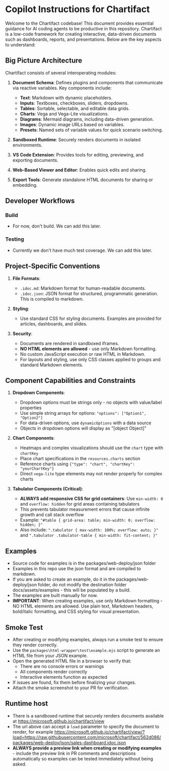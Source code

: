 # Copilot Instructions for Chartifact

Welcome to the Chartifact codebase! This document provides essential guidance for AI coding agents to be productive in this repository. Chartifact is a low-code framework for creating interactive, data-driven documents such as dashboards, reports, and presentations. Below are the key aspects to understand:

## Big Picture Architecture

Chartifact consists of several interoperating modules:

1. **Document Schema**: Defines plugins and components that communicate via reactive variables. Key components include:
   - **Text**: Markdown with dynamic placeholders.
   - **Inputs**: Textboxes, checkboxes, sliders, dropdowns.
   - **Tables**: Sortable, selectable, and editable data grids.
   - **Charts**: Vega and Vega-Lite visualizations.
   - **Diagrams**: Mermaid diagrams, including data-driven generation.
   - **Images**: Dynamic image URLs based on variables.
   - **Presets**: Named sets of variable values for quick scenario switching.

2. **Sandboxed Runtime**: Securely renders documents in isolated environments.

3. **VS Code Extension**: Provides tools for editing, previewing, and exporting documents.

4. **Web-Based Viewer and Editor**: Enables quick edits and sharing.

5. **Export Tools**: Generate standalone HTML documents for sharing or embedding.

## Developer Workflows

### Build
- For now, don't build. We can add this later.

### Testing
- Currently we don't have much test coverage. We can add this later.

## Project-Specific Conventions

1. **File Formats**:
   - `.idoc.md`: Markdown format for human-readable documents.
   - `.idoc.json`: JSON format for structured, programmatic generation. This is compiled to markdown.

3. **Styling**:
   - Use standard CSS for styling documents. Examples are provided for articles, dashboards, and slides.

4. **Security**:
   - Documents are rendered in sandboxed iframes.
   - **NO HTML elements are allowed** - use only Markdown formatting.
   - No custom JavaScript execution or raw HTML in Markdown.
   - For layouts and styling, use only CSS classes applied to groups and standard Markdown elements.

## Component Capabilities and Constraints

1. **Dropdown Components**:
   - Dropdown options must be strings only - no objects with value/label properties
   - Use simple string arrays for options: `"options": ["Option1", "Option2"]`
   - For data-driven options, use `dynamicOptions` with a data source
   - Objects in dropdown options will display as "[object Object]"

2. **Chart Components**:
   - Heatmaps and complex visualizations should use the `chart` type with `chartKey`
   - Place chart specifications in the `resources.charts` section
   - Reference charts using `{"type": "chart", "chartKey": "yourChartKey"}`
   - Direct `vega-lite` type elements may not render properly for complex charts

3. **Tabulator Components (Critical)**:
   - **ALWAYS add responsive CSS for grid containers**: Use `min-width: 0` and `overflow: hidden` for grid areas containing tabulators
   - This prevents tabulator measurement errors that cause infinite growth and call stack overflow
   - Example: `"#table { grid-area: table; min-width: 0; overflow: hidden; }"`
   - Also include: `".tabulator { max-width: 100%; overflow: auto; }"` and `".tabulator .tabulator-table { min-width: fit-content; }"`

## Examples

- Source code for examples is in the packages/web-deploy/json folder
- Examples in this repo use the json format and are compiled to markdown.
- If you are asked to create an example, do it in the packages/web-deploy/json folder, do not modify the destination folder docs/assets/examples - this will be populated by a build.
- The examples are built manually for now.
- **IMPORTANT**: When creating examples, use only Markdown formatting - NO HTML elements are allowed. Use plain text, Markdown headers, bold/italic formatting, and CSS styling for visual presentation.

## Smoke Test

- After creating or modifying examples, always run a smoke test to ensure they render correctly.
- Use the `packages\html-wrapper\test\example.mjs` script to generate an HTML file from your JSON example.
- Open the generated HTML file in a browser to verify that:
   - There are no console errors or warnings
   - All components render correctly
   - Interactive elements function as expected
- If issues are found, fix them before finalizing your changes.
- Attach the smoke screenshot to your PR for verification.

## Runtime host

- There is a sandboxed runtime that securely renders documents available at https://microsoft.github.io/chartifact/view
- The url above can accept a `load` parameter to specify the document to render, for example https://microsoft.github.io/chartifact/view/?load=https://raw.githubusercontent.com/microsoft/chartifact/562d086/packages/web-deploy/json/sales-dashboard.idoc.json
- **ALWAYS provide a preview link when creating or modifying examples** - include the preview link in PR comments and descriptions automatically so examples can be tested immediately without being asked.
